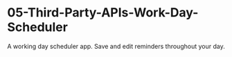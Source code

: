 # 05-Third-Party-APIs-Work-Day-Scheduler
A working day scheduler app. Save and edit reminders throughout your day. 

